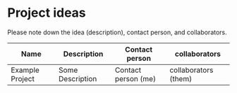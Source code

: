 # Project ideas
Please note down the idea (description), contact person, and collaborators. 

| Name | Description | Contact person | collaborators |
|-|-|-|-|
| Example Project | Some Description | Contact person (me) | collaborators (them) |

